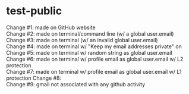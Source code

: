 # test-public

Change #1: made on GitHub website  
Change #2: made on terminal/command line (w/ a global user.email)  
Change #3: made on terminal (w/ an invalid global user.email)  
Change #4: made on terminal w/ "Keep my email addresses private" on  
Change #5: made on terminal w/ random string as global user.email  
Change #6: made on terminal w/ profile email as global user.email w/ L2 protection  
Change #7: made on terminal w/ profile email as global user.email w/ L1 protection
Change #8:  
Change #9: gmail not associated with any github activity
